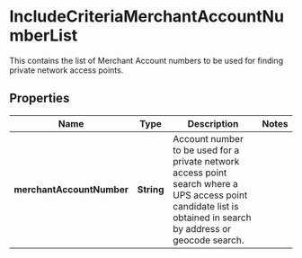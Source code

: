 

# IncludeCriteriaMerchantAccountNumberList

This contains the list of Merchant Account numbers to be used for finding private network access points.

## Properties

| Name | Type | Description | Notes |
|------------ | ------------- | ------------- | -------------|
|**merchantAccountNumber** | **String** | Account number to be used for a private network access point search where a UPS access point candidate list is obtained in search by address or geocode search. |  |



